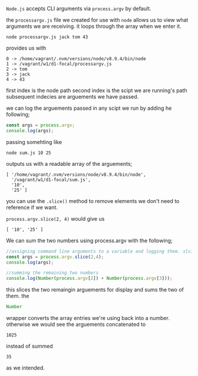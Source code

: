`Node.js` accepts CLI arguments via `process.argv` by default.

the `processargv.js` file we created for use with `node` allows us to view what arguments we are receiving. it loops through the array when we enter it.

```
node processargv.js jack tom 43
```

provides us with 

```
0 -> /home/vagrant/.nvm/versions/node/v8.9.4/bin/node
1 -> /vagrant/w1/d1-focal/processargv.js
2 -> tom
3 -> jack
4 -> 43
```
first index is the node path
second index is the scipt we are running's path
subsequent indecies are arguements we have passed.

we can log the arguements passed in any scipt we run by adding he following;
```javascript
const args = process.argv;
console.log(args);
```
passing somehting like
```
node sum.js 10 25
```

outputs us with a readable array of the arguements;

``` 
[ '/home/vagrant/.nvm/versions/node/v8.9.4/bin/node',
  '/vagrant/w1/d1-focal/sum.js',
  '10',
  '25' ]
```
you can use the `.slice()` method to remove elements we don't need to reference if we want.

`process.argv.slice(2, 4)` would give us

```
[ '10', '25' ]
```

We can sum the two numbers using process.argv with the following;

```javascript
//assigning command line arguments to a variable and logging them. slciing out pathname indecies
const args = process.argv.slice(2,4);
console.log(args);

//summing the remaining two numbers
console.log(Number(process.argv[2]) + Number(process.argv[3]));
```
this slices the two remaingin arguements for display and sums the two of them. the 
```javascript
Number
```
wrapper converts the array entries we're using back into a number. otherwise we would see the arguements concatenated to

```
1025
```
instead of summed

```
35
```

as we intended.